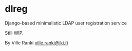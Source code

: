 # dlreg
Django-based minimalistic LDAP user registration service

Still WIP.

By Ville Ranki <ville.ranki@iki.fi>

